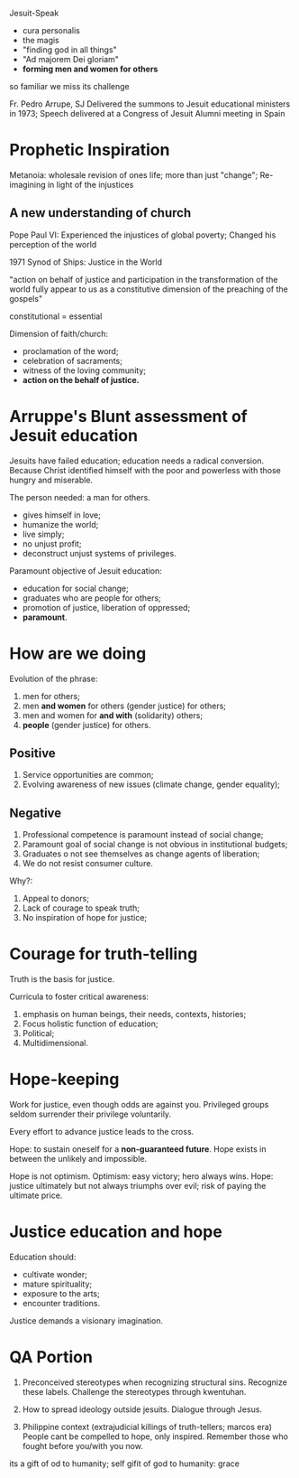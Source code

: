 Jesuit-Speak
* cura personalis
* the magis
* "finding god in all things"
* "Ad majorem Dei gloriam"
* **forming men and women for others**

so familiar we miss its challenge

Fr. Pedro Arrupe, SJ
Delivered the summons to Jesuit educational ministers in 1973;
Speech delivered at a Congress of Jesuit Alumni meeting in Spain

# Prophetic Inspiration
Metanoia: wholesale revision of ones life; more than just "change";
Re-imagining in light of the injustices

## A new understanding of church
Pope Paul VI:
Experienced the injustices of global poverty;
Changed his perception of the world

1971 Synod of Ships: Justice in the World

"action on behalf of justice and participation in the transformation of the world fully appear to us as a constitutive dimension of the preaching of the gospels"

constitutional = essential

Dimension of faith/church:
* proclamation of the word;
* celebration of sacraments;
* witness of the loving community;
* **action on the behalf of justice.**

# Arruppe's Blunt assessment of Jesuit education
Jesuits have failed education; education needs a radical conversion.
Because Christ identified himself with the poor and powerless with those hungry and miserable.

The person needed: a man for others.
* gives himself in love;
* humanize the world;
* live simply;
* no unjust profit;
* deconstruct unjust systems of privileges.

Paramount objective of Jesuit education:
* education for social change;
* graduates who are people for others;
* promotion of justice, liberation of oppressed;
* **paramount**.

# How are we doing
Evolution of the phrase:
1. men for others;
2. men **and women** for others (gender justice) for others;
3. men and women for **and with** (solidarity) others;
4. **people** (gender justice) for others.

## Positive
1. Service opportunities are common;
2. Evolving awareness of new issues (climate change, gender equality);

## Negative
1. Professional competence is paramount instead of social change;
2. Paramount goal of social change is not obvious in institutional budgets;
3. Graduates o not see themselves as change agents of liberation;
4. We do not resist consumer culture.

Why?:
1. Appeal to donors;
2. Lack of courage to speak truth;
3. No inspiration of hope for justice;

# Courage for truth-telling
Truth is the basis for justice.

Curricula to foster critical awareness:
1. emphasis on human beings, their needs, contexts, histories;
2. Focus holistic function of education;
3. Political;
4. Multidimensional.

# Hope-keeping
Work for justice, even though odds are against you.
Privileged groups seldom surrender their privilege voluntarily.

Every effort to advance justice leads to the cross.

Hope: to sustain oneself for a **non-guaranteed future**.
Hope exists in between the unlikely and impossible.

Hope is not optimism.
Optimism: easy victory; hero always wins.
Hope: justice ultimately but not always triumphs over evil; risk of paying the ultimate price.

# Justice education and hope
Education should:
* cultivate wonder;
* mature spirituality;
* exposure to the arts;
* encounter traditions.

Justice demands a visionary imagination.

# QA Portion
1. Preconceived stereotypes when recognizing structural sins.
Recognize these labels. Challenge the stereotypes through kwentuhan.

2. How to spread ideology outside jesuits.
Dialogue through Jesus.

3. Philippine context (extrajudicial killings of truth-tellers; marcos era)
People cant be compelled to hope, only inspired.
Remember those who fought before you/with you now.

its a gift of od to humanity; self gifit of god to humanity: grace